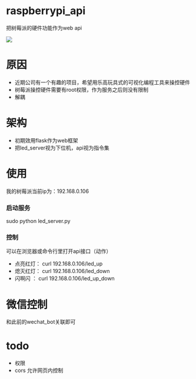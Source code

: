 # raspberrypi_api
把树莓派的硬件功能作为web api

![](http://oav6fgfj1.bkt.clouddn.com/ledf96a0f7d.png)

# 原因
*  近期公司有一个有趣的项目，希望用乐高玩具式的可视化编程工具来操控硬件
*  树莓派操控硬件需要有root权限，作为服务之后则没有限制
*  解耦

# 架构
*  初期效用flask作为web框架
*  把led_server视为下位机，api视为指令集

# 使用
我的树莓派当前ip为：192.168.0.106

### 启动服务
sudo python led_server.py

### 控制
可以在浏览器或命令行里打开api接口（动作）

*  点亮红灯： curl 192.168.0.106/led_up
*  熄灭红灯： curl 192.168.0.106/led_down
*  闪啊闪  ： curl 192.168.0.106/led_up_down


# 微信控制
和此前的wechat_bot关联即可

# todo
*  权限
*  cors 允许网页内控制
